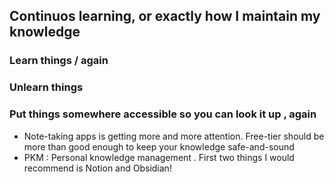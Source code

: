 ## Continuos learning, or exactly how I maintain my knowledge


### Learn things / again


### Unlearn things

### Put things somewhere accessible so you can look it up , again
- Note-taking apps is getting more and more attention. Free-tier should be more than good enough to keep your knowledge safe-and-sound
- PKM : Personal knowledge management . First two things I would recommend is Notion and Obsidian!